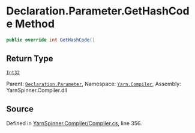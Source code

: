# Declaration.Parameter.GetHashCode Method


```csharp
public override int GetHashCode()
```

## Return Type
[`Int32`](https://docs.microsoft.com/dotnet/api/System.Int32)


<div class="class-metadata">

Parent: [`Declaration.Parameter`](/api/csharp/yarn.compiler/declaration.parameter.md), Namespace: [`Yarn.Compiler`](/api/csharp/yarn.compiler/README.md), Assembly: YarnSpinner.Compiler.dll
</div>

## Source
Defined in [YarnSpinner.Compiler/Compiler.cs](https://github.com/YarnSpinnerTool/YarnSpinner//blob/develop/YarnSpinner.Compiler/Compiler.cs#L356), line 356.
